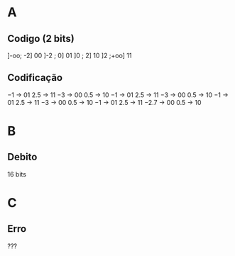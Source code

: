 # A

## Codigo (2 bits)

]-oo; -2] 00
]-2 ;  0] 01
]0  ;  2] 10
]2  ;+oo] 11

## Codificação

−1   -> 01
2.5  -> 11
−3   -> 00
0.5  -> 10
−1   -> 01
2.5  -> 11
−3   -> 00
0.5  -> 10
−1   -> 01
2.5  -> 11
−3   -> 00
0.5  -> 10
−1   -> 01
2.5  -> 11
−2.7 -> 00
0.5  -> 10

# B

## Debito

16 bits

# C

## Erro

???

